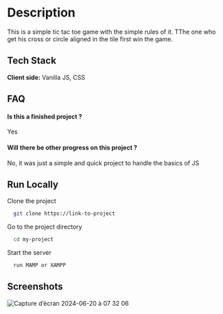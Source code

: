 
# Description

This is a simple tic tac toe game with the simple rules of it. 
TThe one who get his cross or circle aligned in the tile first win the game.
## Tech Stack

**Client side:**  Vanilla JS, CSS







## FAQ

#### Is this a finished project ?

Yes

#### Will there be other progress on this project ? 

No, it was just a simple and quick project to handle the basics of JS







## Run Locally

Clone the project

```bash
  git clone https://link-to-project
```

Go to the project directory

```bash
  cd my-project
```


Start the server

```bash
  run MAMP or XAMPP
```


## Screenshots

![Capture d’écran 2024-06-20 à 07 32 06](https://github.com/alexisr91/TicTacToeGame/assets/160608635/5f4bf4d7-900a-4e9c-a2b2-f2a0f2917b67)
